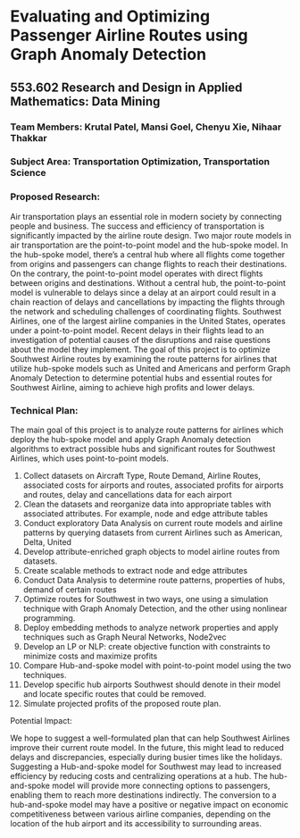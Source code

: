 # Evaluating and Optimizing Passenger Airline Routes using Graph Anomaly Detection

## 553.602 Research and Design in Applied Mathematics: Data Mining

### Team Members: Krutal Patel, Mansi Goel, Chenyu Xie, Nihaar Thakkar   

### Subject Area: Transportation Optimization, Transportation Science 

### Proposed Research: 

Air transportation plays an essential role in modern society by connecting people and business. The success and efficiency of transportation is significantly impacted by the airline route design. Two major route models in air transportation are the point-to-point model and the hub-spoke model. In the hub-spoke model, there’s a central hub where all flights come together from origins and passengers can change flights to reach their destinations. On the contrary, the point-to-point model operates with direct flights between origins and destinations. Without a central hub, the point-to-point model is vulnerable to delays since a delay at an airport could result in a chain reaction of delays and cancellations by impacting the flights through the network and scheduling challenges of coordinating flights. Southwest Airlines, one of the largest airline companies in the United States, operates under a point-to-point model. Recent delays in their flights lead to an investigation of potential causes of the disruptions and raise questions about the model they implement. The goal of this project is to optimize Southwest Airline routes by examining the route patterns for airlines that utilize hub-spoke models such as United and Americans and perform Graph Anomaly Detection to determine potential hubs and essential routes for Southwest Airline, aiming to achieve high profits and lower delays. 

### Technical Plan: 

The main goal of this project is to analyze route patterns for airlines which deploy the hub-spoke model and apply Graph Anomaly detection algorithms to extract possible hubs and significant routes for Southwest Airlines, which uses point-to-point models.  

1. Collect datasets on Aircraft Type, Route Demand, Airline Routes, associated costs for airports and routes, associated profits for airports and routes, delay and cancellations data for each airport 
2. Clean the datasets and reorganize data into appropriate tables with associated attributes. For example, node and edge attribute tables 
3. Conduct exploratory Data Analysis on current route models and airline patterns by querying datasets from current Airlines such as American, Delta, United  
4. Develop attribute-enriched graph objects to model airline routes from datasets.  
5. Create scalable methods to extract node and edge attributes 
6. Conduct Data Analysis to determine route patterns, properties of hubs, demand of certain routes 
7. Optimize routes for Southwest in two ways, one using a simulation technique with Graph Anomaly Detection, and the other using nonlinear programming.  
8. Deploy embedding methods to analyze network properties and apply techniques such as Graph Neural Networks, Node2vec  
9. Develop an LP or NLP: create objective function with constraints to minimize costs and maximize profits
10. Compare Hub-and-spoke model with point-to-point model using the two techniques. 
11. Develop specific hub airports Southwest should denote in their model and locate specific routes that could be removed.  
12. Simulate projected profits of the proposed route plan. 

Potential Impact: 

We hope to suggest a well-formulated plan that can help Southwest Airlines improve their current route model. In the future, this might lead to reduced delays and discrepancies, especially during busier times like the holidays. Suggesting a Hub-and-spoke model for Southwest may lead to increased efficiency by reducing costs and centralizing operations at a hub.  The hub-and-spoke model will provide more connecting options to passengers, enabling them to reach more destinations indirectly. The conversion to a hub-and-spoke model may have a positive or negative impact on economic competitiveness between various airline companies, depending on the location of the hub airport and its accessibility to surrounding areas.  
